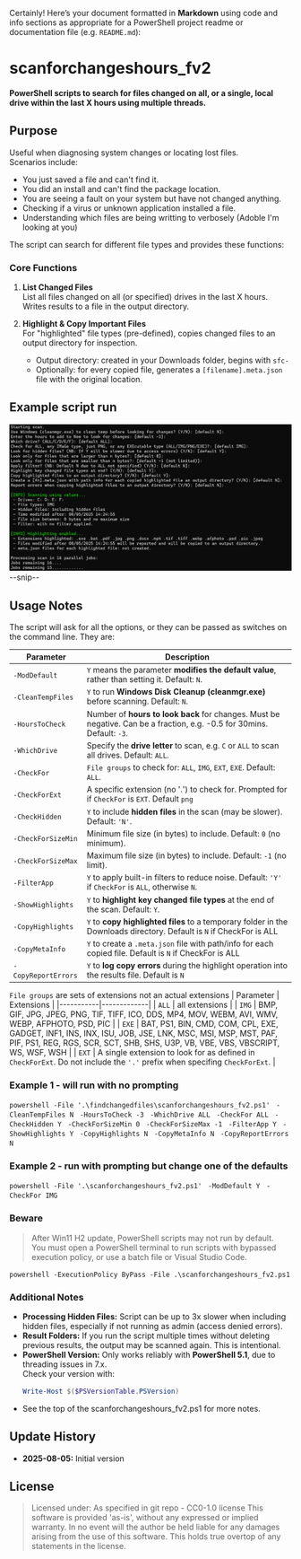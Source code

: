 Certainly! Here’s your document formatted in **Markdown** using code and info sections as appropriate for a PowerShell project readme or documentation file (e.g. `README.md`):

# scanforchangeshours_fv2

**PowerShell scripts to search for files changed on all, or a single, local drive within the last X hours using multiple threads.**

## Purpose

Useful when diagnosing system changes or locating lost files.  
Scenarios include:

- You just saved a file and can't find it.
- You did an install and can't find the package location.
- You are seeing a fault on your system but have not changed anything.
- Checking if a virus or unknown application installed a file.
- Understanding which files are being writting to verbosely (Adoble I'm looking at you)

The script can search for different file types and provides these functions:

### Core Functions

1. **List Changed Files**  
   List all files changed on all (or specified) drives in the last X hours. Writes results to a file in the output directory.

2. **Highlight & Copy Important Files**  
   For "highlighted" file types (pre-defined), copies changed files to an output directory for inspection.

   - Output directory: created in your Downloads folder, begins with `sfc-`
   - Optionally: for every copied file, generates a `[filename].meta.json` file with the original location.
  
## Example script run

![My diagram](example1.png)
      --snip--

## Usage Notes

The script will ask for all the options, or they can be passed as switches on the command line. They are:

| Parameter                  | Description |
|----------------------------|-------------|
| `-ModDefault`              | `Y` means the parameter **modifies the default value**, rather than setting it. Default: `N`. |
| `-CleanTempFiles`          | `Y` to run **Windows Disk Cleanup (cleanmgr.exe)** before scanning. Default: `N`. |
| `-HoursToCheck`            | Number of **hours to look back** for changes. Must be negative. Can be a fraction, e.g. -0.5 for 30mins. Default: `-3`. |
| `-WhichDrive`              | Specify the **drive letter** to scan, e.g. `C` or `ALL` to scan all drives. Default: `ALL`. |
| `-CheckFor`                | `File groups` to check for: `ALL`, `IMG`, `EXT`, `EXE`. Default: `ALL`. |
| `-CheckForExt`             | A specific extension (no '.') to check for. Prompted for if `CheckFor` is `EXT`. Default `png` |
| `-CheckHidden`             | `Y` to include **hidden files** in the scan (may be slower). Default: `'N'`. |
| `-CheckForSizeMin`         | Minimum file size (in bytes) to include. Default: `0` (no minimum). |
| `-CheckForSizeMax`         | Maximum file size (in bytes) to include. Default: `-1` (no limit). |
| `-FilterApp`               | `Y` to apply built-in filters to reduce noise. Default: `'Y'` if `CheckFor` is `ALL`, otherwise `N`. |
| `-ShowHighlights`          | `Y` to **highlight key changed file types** at the end of the scan. Default: `Y`. |
| `-CopyHighlights`          | `Y` to **copy highlighted files** to a temporary folder in the Downloads directory. Default is `N` if CheckFor is ALL|
| `-CopyMetaInfo`            | `Y` to create a `.meta.json` file with path/info for each copied file. Default is `N` if CheckFor is ALL|
| `-CopyReportErrors`        | `Y` to **log copy errors** during the highlight operation into the results file. Default is `N`|

`File groups` are sets of extensions not an actual extensions
| Parameter | Extensions  |
|-----------|-------------|
| `ALL`     | all extensions |
| `IMG`     | BMP, GIF, JPG, JPEG, PNG, TIF, TIFF, ICO, DDS, MP4, MOV, WEBM, AVI, WMV, WEBP, AFPHOTO, PSD, PIC |
| `EXE`     | BAT, PS1, BIN, CMD, COM, CPL, EXE, GADGET, INF1, INS, INX, ISU, JOB, JSE, LNK, MSC, MSI, MSP, MST, PAF, PIF, PS1, REG, RGS, SCR, SCT, SHB, SHS, U3P, VB, VBE, VBS, VBSCRIPT, WS, WSF, WSH |
| `EXT`     | A single extension to look for as defined in `CheckForExt`. Do not include the `'.'` prefix when specifing  `CheckForExt`. |

### Example 1 - will run with no prompting

`powershell -File '.\findchangedfiles\scanforchangeshours_fv2.ps1' `
  `-CleanTempFiles N `
  `-HoursToCheck -3 `
  `-WhichDrive ALL `
  `-CheckFor ALL `
  `-CheckHidden Y `
  `-CheckForSizeMin 0 `
  `-CheckForSizeMax -1 `
  `-FilterApp Y `
  `-ShowHighlights Y `
  `-CopyHighlights N `
  `-CopyMetaInfo N `
  `-CopyReportErrors N`

### Example 2 - run with prompting but change one of the defaults

`powershell -File '.\scanforchangeshours_fv2.ps1' `
 `-ModDefault Y `
 `-CheckFor IMG `

### Beware

> After Win11 H2 update, PowerShell scripts may not run by default.  
> You must open a PowerShell terminal to run scripts with bypassed execution policy, or use a batch file or Visual Studio Code.

```
powershell -ExecutionPolicy ByPass -File .\scanforchangeshours_fv2.ps1
```
### Additional Notes

- **Processing Hidden Files:** Script can be up to 3x slower when including hidden files, especially if not running as admin (access denied errors).
- **Result Folders:** If you run the script multiple times without deleting previous results, the output may be scanned again. This is intentional.
- **PowerShell Version:** Only works reliably with **PowerShell 5.1**, due to threading issues in 7.x.  
  Check your version with:
  ```powershell
  Write-Host $($PSVersionTable.PSVersion)
  ```
- See the top of the scanforchangeshours_fv2.ps1  for more notes.

## Update History

- **2025-08-05:** Initial version

## License

> Licensed under: As specified in git repo - CC0-1.0 license
> This software is provided 'as-is', without any expressed or implied warranty. In no event will the author be held liable for any damages arising from the use of this software. This holds true overtop of any statements in the license.
